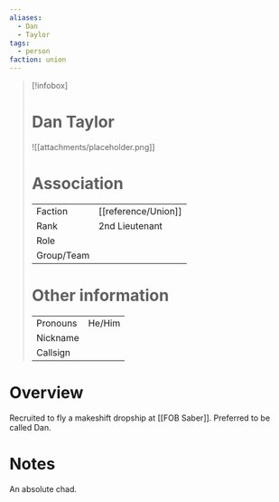 ```yaml
---
aliases: 
  - Dan
  - Taylor
tags: 
  - person
faction: union
---
```


> [!infobox] 
> # Dan Taylor
> ![[attachments/placeholder.png]]
> # Association
> | | |
> | ---- | ---- |
> | Faction | [[reference/Union]] |
> | Rank | 2nd Lieutenant|
> | Role |  |
> | Group/Team | |
> # Other information
> | | | 
> | - | - |
> | Pronouns | He/Him |
> | Nickname | |
> | Callsign | | 

# Overview
Recruited to fly a makeshift dropship at [[FOB Saber]]. Preferred to be called Dan.

# Notes
An absolute chad.
